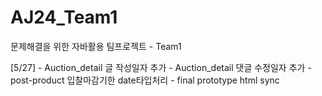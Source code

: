 # AJ24_Team1
문제해결을 위한 자바활용 팀프로젝트 - Team1 

[5/27]
    - Auction_detail 글 작성일자 추가
    - Auction_detail 댓글 수정일자 추가
    - post-product 입찰마감기한 date타입처리
    - final prototype html sync